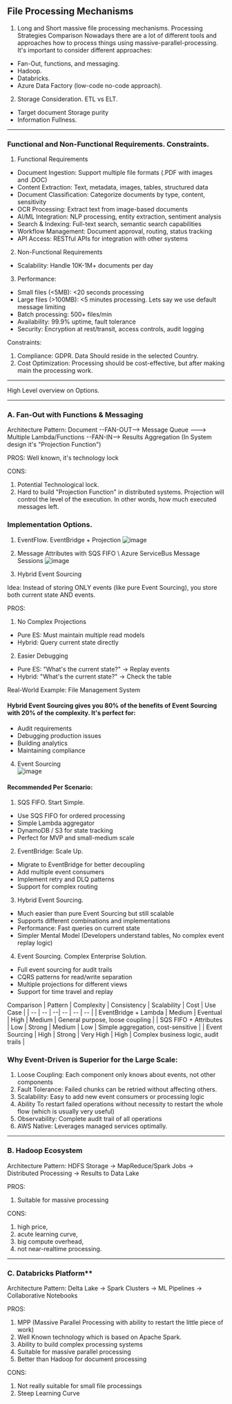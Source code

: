 ## File Processing Mechanisms
1. Long and Short massive file processing mechanisms. Processing Strategies Comparison
Nowadays there are a lot of different tools and approaches how to process things using massive-parallel-processing. It's important to consider different approaches:
  * Fan-Out, functions, and messaging.
  * Hadoop.
  * Databricks.
  * Azure Data Factory (low-code no-code approach).

2. Storage Consideration. ETL vs ELT.
  * Target document Storage purity
  *  Information Fullness.

---
### Functional and Non-Functional Requirements. Constraints.
1.  Functional Requirements
  * Document Ingestion: Support multiple file formats (.PDF with images and .DOC)
  * Content Extraction: Text, metadata, images, tables, structured data
  * Document Classification: Categorize documents by type, content, sensitivity
  * OCR Processing: Extract text from image-based documents
  * AI/ML Integration: NLP processing, entity extraction, sentiment analysis
  * Search & Indexing: Full-text search, semantic search capabilities
  * Workflow Management: Document approval, routing, status tracking
  * API Access: RESTful APIs for integration with other systems
2. Non-Functional Requirements
  * Scalability: Handle 10K-1M+ documents per day
3. Performance:
  * Small files (<5MB): <20 seconds processing
  * Large files (>100MB): <5 minutes processing. Lets say we use default message limiting
  * Batch processing: 500+ files/min
  * Availability: 99.9% uptime, fault tolerance
  * Security: Encryption at rest/transit, access controls, audit logging

Constraints:
1. Compliance: GDPR. Data Should reside in the selected Country.
2. Cost Optimization: Processing should be cost-effective, but after making main the processing work.

-----
High Level overview on Options.

-----
### A. Fan-Out with Functions & Messaging  
Architecture Pattern:
Document --FAN-OUT--> Message Queue ---> Multiple Lambda/Functions --FAN-IN--> Results Aggregation (In System design it's "Projection Function")

PROS: Well known, it's technology lock

CONS: 
1. Potential Technological lock.
2. Hard to build "Projection Function" in distributed systems. Projection will control the level of the execution. In other words, how much executed messages left.

### Implementation Options.
1. EventFlow. EventBridge + Projection
![image](https://github.com/user-attachments/assets/542ff67c-0f3e-4a91-9ea5-33b168083945)

2. Message Attributes with SQS FIFO \ Azure ServiceBus Message Sessions
![image](https://github.com/user-attachments/assets/658fa252-46fd-4f97-8948-619c7532553f)

3. Hybrid Event Sourcing

Idea: Instead of storing ONLY events (like pure Event Sourcing), you store both current state AND events.

PROS:
1. No Complex Projections
  - Pure ES: Must maintain multiple read models
  - Hybrid: Query current state directly

2. Easier Debugging
  - Pure ES: "What's the current state?" → Replay events
  - Hybrid: "What's the current state?" → Check the table

Real-World Example: File Management System

#### Hybrid Event Sourcing gives you 80% of the benefits of Event Sourcing with 20% of the complexity. It's perfect for:
* Audit requirements
* Debugging production issues
* Building analytics
* Maintaining compliance

4. Event Sourcing  
![image](https://github.com/user-attachments/assets/a22c6bfd-e561-4580-93a9-8ee76d1eac95)

#### Recommended Per Scenario:
1. SQS FIFO. Start Simple.
* Use SQS FIFO for ordered processing
* Simple Lambda aggregator
* DynamoDB / S3 for state tracking
* Perfect for MVP and small-medium scale  
  
2. EventBridge: Scale Up.

* Migrate to EventBridge for better decoupling
* Add multiple event consumers
* Implement retry and DLQ patterns
* Support for complex routing

3. Hybrid Event Sourcing.
* Much easier than pure Event Sourcing but still scalable
* Supports different combinations and implementations
* Performance: Fast queries on current state
* Simpler Mental Model (Developers understand tables, No complex event replay logic)

4. Event Sourcing. Complex Enterprise Solution.

* Full event sourcing for audit trails
* CQRS patterns for read/write separation
* Multiple projections for different views
* Support for time travel and replay

Comparison
| Pattern | Complexity | Consistency | Scalability  | Cost | Use Case | 
| -- | -- | --| -- | -- | -- |
| EventBridge + Lambda | Medium | Eventual | High | Medium | General purpose, loose coupling | 
| SQS FIFO + Attributes | Low | Strong | Medium | Low | Simple aggregation, cost-sensitive   |
| Event Sourcing | High | Strong | Very High | High | Complex business logic, audit trails   |


### Why Event-Driven is Superior for the Large Scale:

1. Loose Coupling: Each component only knows about events, not other components
2. Fault Tolerance: Failed chunks can be retried without affecting others.
3. Scalability: Easy to add new event consumers or processing logic
4. Ability To restart failed operations without necessity to restart the whole flow (which is usually very useful) 
5. Observability: Complete audit trail of all operations
6. AWS Native: Leverages managed services optimally.

-----
### B. Hadoop Ecosystem
Architecture Pattern:
HDFS Storage → MapReduce/Spark Jobs → Distributed Processing → Results to Data Lake

PROS:
1. Suitable for massive processing

CONS: 
1. high price,
2. acute learning curve,
3. big compute overhead,
4. not near-realtime processing.

-----
### C. Databricks Platform**  
Architecture Pattern:
Delta Lake → Spark Clusters → ML Pipelines → Collaborative Notebooks

PROS:
1. MPP (Massive Parallel Processing with ability to restart the little piece of work)
2. Well Known technology which is based on Apache Spark.
3. Ability to build complex processing systems
4. Suitable for massive parallel processing
5. Better than Hadoop for document processing

CONS:
1. Not really suitable for small file processings
2. Steep Learning Curve

